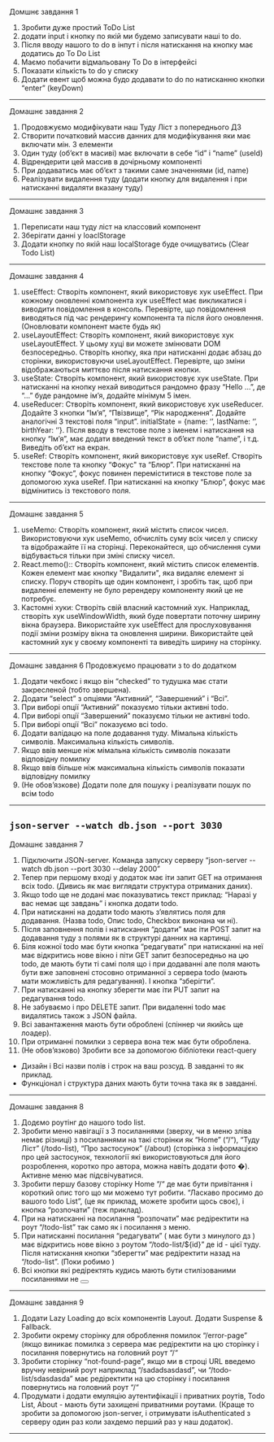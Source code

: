 Домшнє завдання 1

1. Зробити дуже простий ToDo List
2. додати input і кнопку по якій ми будемо записувати наші to do.
3. Після вводу нашого to do в інпут і після натискання на кнопку має додатись до To Do List
4. Маємо побачити відмальовану To Do в інтерфейсі
5. Показати кількість to do у списку
6. Додати евент щоб можна будо додавати to do по натисканню кнопки “enter” (keyDown)

---

Домашнє завдання 2

1. Продовжуємо модифікувати наш Туду Ліст з попереднього ДЗ
2. Створити початковий массив данних для модифікування яки має включати мін. 3 елементи
3. Один туду (обʼєкт в масиві) має включати в себе “id” і “name” (useId)
4. Відрендерити цей массив в дочірньому компоненті
5. При додаватись має обʼєкт з такими саме значеннями (id, name)
6. Реалізувати видалення туду (додати кнопку для видалення і при натисканні видаляти вказану туду)

---

Домашнє завдання 3

1. Переписати наш туду ліст на классовий компонент
2. Зберігати данні у loaclStorage
3. Додати кнопку по якій наш localStorage буде очищуватись (Clear Todo List)

---

Домашнє завдання 4

1. useEffect:
   Створіть компонент, який використовує хук useEffect. При кожному оновленні компонента хук useEffect
   має викликатися і виводити повідомлення в консоль. Перевірте, що повідомлення виводяться під час
   рендерингу компонента та після його оновлення. (Оновлювати компонент маєте будь як)
2. useLayoutEffect:
   Створіть компонент, який використовує хук useLayoutEffect. У цьому хуці ви можете змінювати DOM
   безпосередньо. Створіть кнопку, яка при натисканні додає абзац до сторінки, використовуючи useLayoutEffect.
   Перевірте, що зміни відображаються миттєво після натискання кнопки.
3. useState:
   Створіть компонент, який використовує хук useState. При натисканні на кнопку нехай виводиться рандомно
   фразу “Hello …”, де “…” буде рандомне імʼя, додайте мінімум 5 імен.
4. useReducer:
   Створіть компонент, який використовує хук useReducer. Додайте 3 кнопки “Імʼя”, “Пвізвище”, “Рік народження”.
   Додайте аналогічні 3 текстові поля “input”. initialState = {name: ‘’, lastName: ‘’, birthYear: ‘’}. Після вводу в текстове
   поле з іменем і натискання на кнопку “Імʼя”, має додати введений текст в обʼєкт поле “name”, і т.д. Виведіть
   обʼєкт на екран.
5. useRef:
   Створіть компонент, який використовує хук useRef. Створіть текстове поле та кнопку “Фокус" та “Блюр”. При
   натисканні на кнопку “Фокус”, фокус повинен переміститися в текстове поле за допомогою хука useRef. При
   натисканні на кнопку “Блюр”, фокус має відмінитись із текстового поля.

---

Домашнє завдання 5

1. useMemo:
   Створіть компонент, який містить список чисел. Використовуючи хук useMemo, обчисліть суму всіх чисел у списку та відображайте її
   на сторінці. Переконайтеся, що обчислення суми відбувається тільки при зміні списку чисел.
2. React.memo()::
   Створіть компонент, який містить список елементів. Кожен елемент має кнопку "Видалити", яка видаляє елемент зі списку. Поруч
   створіть ще один компонент, і зробіть так, щоб при видаленні елементу не було ререндеру компоненту який це не потребує.
3. Кастомні хуки:
   Створіть свій власний кастомний хук. Наприклад, створіть хук useWindowWidth, який буде повертати поточну ширину вікна
   браузера. Використайте хук useEffect для прослуховування події зміни розміру вікна та оновлення ширини. Використайте цей
   кастомний хук у своєму компоненті та виведіть ширину на сторінку.

---

Домашнє завдання 6
Продовжуємо працювати з to do додатком

1. Додати чекбокс і якщо він “checked” то тудушка має стати закресленой (тобто звершена).
2. Додати “select” з опціями “Активний”, “Завершений” і “Всі”.
3. При виборі опції “Активний” показуємо тільки активні todo.
4. При виборі опції “Завершений” показуємо тільки не активні todo.
5. При виборі опції “Всі” показуємо всі todo.
6. Додати валідацю на поле додавання туду. Мімальна кількість символів. Максимальна кількість символів.
7. Якщо ввів менше ніж мімальна кількість символів показати відповідну помилку
8. Якщо ввів більше ніж максимальна кількість символів показати відповідну помилку
9. (Не обовʼязкове) Додати поле для пошуку і реалізувати пошук по всім todo

---

## `json-server --watch db.json --port 3030`

Домашнє завдання 7

1. Підключити JSON-server. Команда запуску серверу “json-server --watch db.json --port 3030 --delay 2000”
2. Тепер при першому вході у додаток має іти запит GET на отримання всіх todo. (Дивись як має виглядати структура отриманих даних).
3. Якщо todo ще не додані має показуватись текст приклад: “Наразі у вас немає щє завдань” і кнопка додати todo.
4. При натисканні на додати todo мають зʼявлятись поля для додавання. (Назва todo, Опис todo, Checkbox виконана чи ні).
5. Після заповнення полів і натискання “додати” має іти POST запит на додавання туду з полями як в структурі данних на картинці.
6. Біля кожної todo має бути кнопка “редагувати” при натисканні на неї має відкритись нове вікно і піти GET запит безпосередньо на цю todo, де мають
   бути ті самі поля що і при додаванні але поля мають бути вже заповнені стосовно отриманної з сервера todo (мають мати можливість для редагування).
   І кнопка “зберігти”.
7. При натисканні на кнопку зберегти має іти PUT запит на редагування todo.
8. Не забуваємо і про DELETE запит. При видаленні todo має видалятись також з JSON файла.
9. Всі завантаження мають бути оброблені (спіннер чи якийсь ще лоадер).
10. При отриманні помилки з сервера вона теж має бути оброблена.
11. (Не обовʼязково) Зробити все за допомогою бібліотеки react-query

- Дизайн і Всі назви полів і строк на ваш розсуд. В завданні то як приклад.
- Функціонал і структура даних мають бути точна така як в завданні.

---

Домашнє завдання 8

1. Додємо роутінг до нашого todo list.
2. Зробити меню навігації з 3 посиланнями (зверху, чи в меню зліва немає різниці) з посиланнями на такі сторінки як “Home” (“/“), “Туду Ліст” (/todo-list),
   “Про застосунок” (/about) (сторінка з інформацією про цей застосунок, технології які використовуються для його розроблення, коротко про автора,
   можна навіть додати фото �). Активне меню має підсвічуватися.
3. Зробити першу базову сторінку Home “/“ де має бути привітання і короткий опис того що ми можемо тут робити. “Ласкаво просимо до вашого todo
   List”, (це як приклад, можете зробити щось своє), і кнопка “розпочати” (теж приклад).
4. При на натисканні на посилання “розпочати” має редіректити на роут “/todo-list” так само як і посилання з меню.
5. При натисканні посилання “редагувати” ( має бути з минулого дз ) має відкритись нове вікно з роутом “/todo-list/${id}” де id - цієї туду. Після
   натискання кнопки “зберегти” має редіректити назад на “/todo-list”. (Поки робимо <Link onClick={handleSave} to=“”/>)
6. Всі кнопки які редіректять кудись мають бути стилізованими посиланнями <Link/> не <button/>

---

Домашнє завдання 9

1. Додати Lazy Loading до всіх компонентів Layout. Додати Suspense & Fallback.
2. Зробити окрему сторінку для оброблення помилок “/error-page” (якщо виникає помилка з сервера має редіректити на цю сторінку і посилання
   повернутись на головний роут “/“
3. Зробити сторінку “not-found-page”, якщо ми в строці URL введемо вручну невірний роут наприклад “/sadadsasdasd”, чи “/todo-list/sdasdasda” має
   редіректити на цю сторінку і посилання повернутись на головний роут “/“
4. Продумати і додати емуляцію аутентифікації і приватних роутів, Todo List, About - мають бути захищені приватними роутами. (Краще то зробити за
   допомогою json-server, i отримувати isAuthenticated з серверу один раз коли захдемо перший раз у наш додаток).

---
